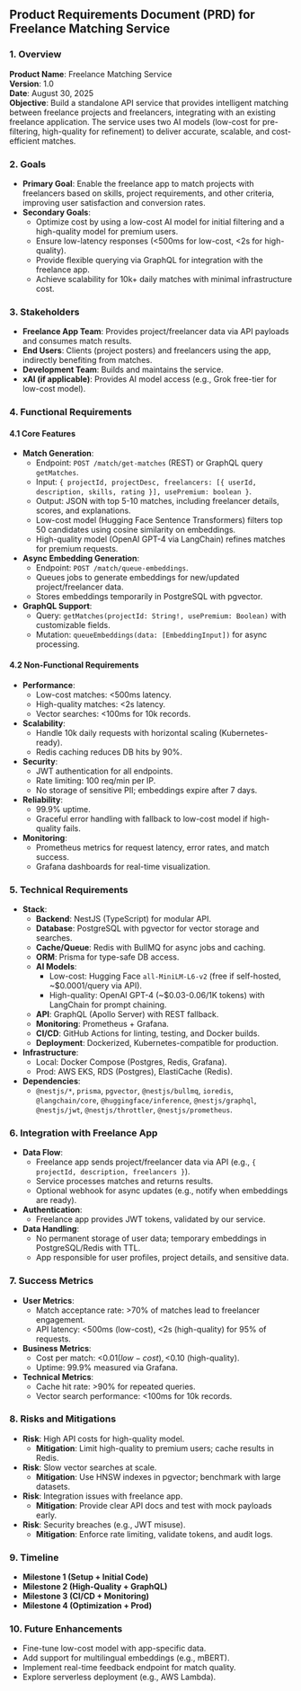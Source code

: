 ## Product Requirements Document (PRD) for Freelance Matching Service

### 1. Overview

**Product Name**: Freelance Matching Service  
**Version**: 1.0  
**Date**: August 30, 2025  
**Objective**: Build a standalone API service that provides intelligent matching between freelance projects and freelancers, integrating with an existing freelance application. The service uses two AI models (low-cost for pre-filtering, high-quality for refinement) to deliver accurate, scalable, and cost-efficient matches.

### 2. Goals

- **Primary Goal**: Enable the freelance app to match projects with freelancers based on skills, project requirements, and other criteria, improving user satisfaction and conversion rates.
- **Secondary Goals**:
  - Optimize cost by using a low-cost AI model for initial filtering and a high-quality model for premium users.
  - Ensure low-latency responses (<500ms for low-cost, <2s for high-quality).
  - Provide flexible querying via GraphQL for integration with the freelance app.
  - Achieve scalability for 10k+ daily matches with minimal infrastructure cost.

### 3. Stakeholders

- **Freelance App Team**: Provides project/freelancer data via API payloads and consumes match results.
- **End Users**: Clients (project posters) and freelancers using the app, indirectly benefiting from matches.
- **Development Team**: Builds and maintains the service.
- **xAI (if applicable)**: Provides AI model access (e.g., Grok free-tier for low-cost model).

### 4. Functional Requirements

#### 4.1 Core Features

- **Match Generation**:
  - Endpoint: `POST /match/get-matches` (REST) or GraphQL query `getMatches`.
  - Input: `{ projectId, projectDesc, freelancers: [{ userId, description, skills, rating }], usePremium: boolean }`.
  - Output: JSON with top 5-10 matches, including freelancer details, scores, and explanations.
  - Low-cost model (Hugging Face Sentence Transformers) filters top 50 candidates using cosine similarity on embeddings.
  - High-quality model (OpenAI GPT-4 via LangChain) refines matches for premium requests.
- **Async Embedding Generation**:
  - Endpoint: `POST /match/queue-embeddings`.
  - Queues jobs to generate embeddings for new/updated project/freelancer data.
  - Stores embeddings temporarily in PostgreSQL with pgvector.
- **GraphQL Support**:
  - Query: `getMatches(projectId: String!, usePremium: Boolean)` with customizable fields.
  - Mutation: `queueEmbeddings(data: [EmbeddingInput])` for async processing.

#### 4.2 Non-Functional Requirements

- **Performance**:
  - Low-cost matches: <500ms latency.
  - High-quality matches: <2s latency.
  - Vector searches: <100ms for 10k records.
- **Scalability**:
  - Handle 10k daily requests with horizontal scaling (Kubernetes-ready).
  - Redis caching reduces DB hits by 90%.
- **Security**:
  - JWT authentication for all endpoints.
  - Rate limiting: 100 req/min per IP.
  - No storage of sensitive PII; embeddings expire after 7 days.
- **Reliability**:
  - 99.9% uptime.
  - Graceful error handling with fallback to low-cost model if high-quality fails.
- **Monitoring**:
  - Prometheus metrics for request latency, error rates, and match success.
  - Grafana dashboards for real-time visualization.

### 5. Technical Requirements

- **Stack**:
  - **Backend**: NestJS (TypeScript) for modular API.
  - **Database**: PostgreSQL with pgvector for vector storage and searches.
  - **Cache/Queue**: Redis with BullMQ for async jobs and caching.
  - **ORM**: Prisma for type-safe DB access.
  - **AI Models**:
    - Low-cost: Hugging Face `all-MiniLM-L6-v2` (free if self-hosted, ~$0.0001/query via API).
    - High-quality: OpenAI GPT-4 (~$0.03-0.06/1K tokens) with LangChain for prompt chaining.
  - **API**: GraphQL (Apollo Server) with REST fallback.
  - **Monitoring**: Prometheus + Grafana.
  - **CI/CD**: GitHub Actions for linting, testing, and Docker builds.
  - **Deployment**: Dockerized, Kubernetes-compatible for production.
- **Infrastructure**:
  - Local: Docker Compose (Postgres, Redis, Grafana).
  - Prod: AWS EKS, RDS (Postgres), ElastiCache (Redis).
- **Dependencies**:
  - `@nestjs/*`, `prisma`, `pgvector`, `@nestjs/bullmq`, `ioredis`, `@langchain/core`, `@huggingface/inference`, `@nestjs/graphql`, `@nestjs/jwt`, `@nestjs/throttler`, `@nestjs/prometheus`.

### 6. Integration with Freelance App

- **Data Flow**:
  - Freelance app sends project/freelancer data via API (e.g., `{ projectId, description, freelancers }`).
  - Service processes matches and returns results.
  - Optional webhook for async updates (e.g., notify when embeddings are ready).
- **Authentication**:
  - Freelance app provides JWT tokens, validated by our service.
- **Data Handling**:
  - No permanent storage of user data; temporary embeddings in PostgreSQL/Redis with TTL.
  - App responsible for user profiles, project details, and sensitive data.

### 7. Success Metrics

- **User Metrics**:
  - Match acceptance rate: >70% of matches lead to freelancer engagement.
  - API latency: <500ms (low-cost), <2s (high-quality) for 95% of requests.
- **Business Metrics**:
  - Cost per match: <$0.01 (low-cost), <$0.10 (high-quality).
  - Uptime: 99.9% measured via Grafana.
- **Technical Metrics**:
  - Cache hit rate: >90% for repeated queries.
  - Vector search performance: <100ms for 10k records.

### 8. Risks and Mitigations

- **Risk**: High API costs for high-quality model.
  - **Mitigation**: Limit high-quality to premium users; cache results in Redis.
- **Risk**: Slow vector searches at scale.
  - **Mitigation**: Use HNSW indexes in pgvector; benchmark with large datasets.
- **Risk**: Integration issues with freelance app.
  - **Mitigation**: Provide clear API docs and test with mock payloads early.
- **Risk**: Security breaches (e.g., JWT misuse).
  - **Mitigation**: Enforce rate limiting, validate tokens, and audit logs.

### 9. Timeline

- **Milestone 1 (Setup + Initial Code)**
- **Milestone 2 (High-Quality + GraphQL)**
- **Milestone 3 (CI/CD + Monitoring)**
- **Milestone 4 (Optimization + Prod)**

### 10. Future Enhancements

- Fine-tune low-cost model with app-specific data.
- Add support for multilingual embeddings (e.g., mBERT).
- Implement real-time feedback endpoint for match quality.
- Explore serverless deployment (e.g., AWS Lambda).
